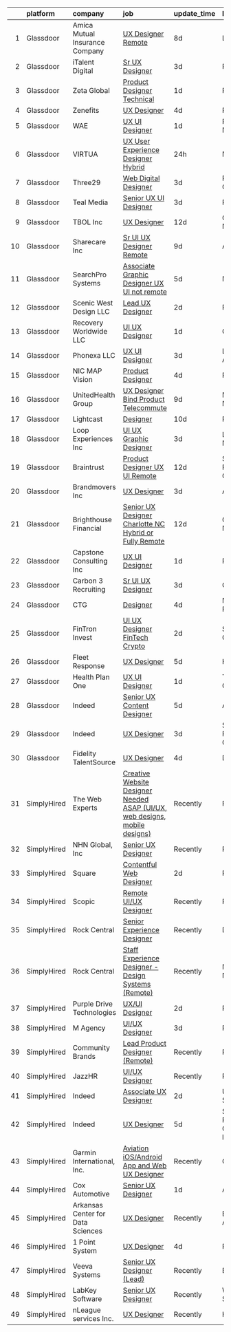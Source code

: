 

|    | platform    | company                           | job                                                                                                                                                                                                                                                                                                                                                                                                                                                                                                                                                                                                                                                                                                                                                                                                                                                                                                                                                                                                                                                                                                                                                      | update_time   | location                       |
|---:|:------------|:----------------------------------|:---------------------------------------------------------------------------------------------------------------------------------------------------------------------------------------------------------------------------------------------------------------------------------------------------------------------------------------------------------------------------------------------------------------------------------------------------------------------------------------------------------------------------------------------------------------------------------------------------------------------------------------------------------------------------------------------------------------------------------------------------------------------------------------------------------------------------------------------------------------------------------------------------------------------------------------------------------------------------------------------------------------------------------------------------------------------------------------------------------------------------------------------------------|:--------------|:-------------------------------|
|  1 | Glassdoor   | Amica Mutual Insurance Company    | [UX Designer   Remote](https://www.glassdoor.com/partner/jobListing.htm?pos=116&ao=1110586&s=58&guid=00000182530632aba102580136f4c9e8&src=GD_JOB_AD&t=SR&vt=w&cs=1_c0f35145&cb=1659250291864&jobListingId=1008023152099&cpc=44CD5376B8534B8F&jrtk=3-0-1g99gccmbk62l801-1g99gccmsi6j9800-45ca01829f84c6f7--6NYlbfkN0DHNsmo6-l5VPEcn0_qUKkjeVx5zfr-x0vwZbi1T4ZBycdf6Jx9Tpj7qckzafRgtcLXdLnxyfmGRzNwjI9YJwsqadLqFdxv6lRP2OBL1QWsxcqwrNLEH9JQf1guwoWx9Co_zfsFmHLjE5O-086nq_43Im-bxeZhuLy022DRje_OCdrWmKee86TwLqaWFPpNcYouGFXGAtz2XJ4TnJhhg6eSO5Rml77PE4l0eZoxwsFM_k47B1_A_8sNdNCYwxlbqBbRZTMUbKVypRxb6ytXHLWO_y4KAO4rh91k0XlpnFVYVCpP5KrtwWUGOWaBkXUvZv1kIxHUeXLbBC5zfqcyPpADL9G2D4TD3Pzk50-RF0R0hwDgX5kuNXlq8Lnsue8EOIz-OEbVihBFJNRTUq-NEkt-eboehrj9js-IA_Ng0UNtw6Z7TY1W3RpOH75xSsJwlNI1OMLe7zbuUcoD8HXy7YsfWjSrvJ7W0ozPZzRqtG_uqezZ5_62SB5x740UWUz_sI1CYlIny1Bc2KaUJMfKN-cy4PO7fB7TaUcqnGJ7ay10s6NuFeSyIU_VkqdY396b7OEvOZJzq3LMHt6LEjVGC7Evy1thmHxaPOLJeuWTCL1bCdirZbbChiqYeuzJQNE0R7vBaIuczNgfGj8nPlWTnZ0jyy5FnIsKZQXX1MZFUq5amD8APdSMWv7t3lZ8asgS0XeueYBkxqRdjR9BQOuZZNLDLkSVKqo1y8qaOj7fXeTZ02zvT7KZIVj-xQsc6biZKMxkVk0n5ZmKFxBxEKIUFS-SC_3x4PVAt7M%3D) | 8d            | Lincoln, RI                    |
|  2 | Glassdoor   | iTalent Digital                   | [Sr  UX Designer](https://www.glassdoor.com/partner/jobListing.htm?pos=126&ao=1110586&s=58&guid=00000182530632aba102580136f4c9e8&src=GD_JOB_AD&t=SR&vt=w&ea=1&cs=1_a664a324&cb=1659250291866&jobListingId=1008033308291&cpc=C4A69CCDBB3B9599&jrtk=3-0-1g99gccmbk62l801-1g99gccmsi6j9800-636ba47d1905195e--6NYlbfkN0CeDSXwB7gU9Sbvj438_nxc8XYZ-GVbghdxoISwKgEPtArCJfTpwTaBrulYoaOhMc-7HhQPIwdkortNFVZa3Ak3WIUFU9uu2L7F6Edwwm1fx35GDgxQ0bBVEXUOti7xzOHf2wm8puwI-KlrsAg8g3DxkGu7eWtxJCgqibXpNe948IqLzk5XmeQzAqbeMFDnWfN5Xo3cOG52huWJUIzs1LXFAnddsLQZ-OJcu7jUd1M6IgZYnXe4zQaMRibMlAn8jr_JE1KjROTUTjtDLWraA__4OdxD0Pv3BmGfBIPg8bskDprhfrViPIgfY5yHJibUUqzZOre4MmQHr1K62UzxPbh9QHj6lDmaNYNHyRnSqf_dsLm12GInozCI3og-YyUk2-9JmeGe0NsJUulgs64U2qmJdILELGRSOEHjKNiTTVwdyB-CiugO6VHHMmra2-Jh7G9OUiKSbFNgFh9ixOcy3tuZaS-syWy6H8bsA7H1vW5vsA%3D%3D)                                                                                                                                                                                                                                                                                                                   | 3d            | Remote                         |
|  3 | Glassdoor   | Zeta Global                       | [Product Designer  Technical ](https://www.glassdoor.com/partner/jobListing.htm?pos=130&ao=1110586&s=58&guid=00000182530632aba102580136f4c9e8&src=GD_JOB_AD&t=SR&vt=w&ea=1&cs=1_315568ea&cb=1659250291866&jobListingId=1008038044158&cpc=47CFDC01B3F81FAC&jrtk=3-0-1g99gccmbk62l801-1g99gccmsi6j9800-4378a88fe1bb0b34--6NYlbfkN0ChX0hn41rI4BJW2eLG25ekWb2wyoNrLHBUGKKfGS0w54LMCw2D3lfjfq6yfRrNr0jhG-kr9nV58HJxKldvmU_S5ZFgPe5fVtEyt5wfijNijaz7yq9KZZr-mOYuSnSPl7Jn0O5tb6XQILVVgFH34C71OTTwYRlmHLRittQPiDmpq6o6B8VVBywRt36dYQ5sOh3oQh-fYdBCbU8vsZ6l7jDADwi-OCKxHMKZoYCdAy0Udsbsn2qNwmJLcvHrH_NI827-8_FX1_KHXIeim_8EE7uNHA_U-B3JdUbM9ayV3nawBxF9kCl8VGO-ioBMkPkGoCXa-wq6uJgtGfeieloPFrPPWxLCq-XLJEi0JyExSKWj2aur11OU8b0dp5JPVKSQJ0ypYsalDuiT-KbHkxIqfXjjvuJXgvWmRE5ElF5B-68qztYPfPkpj6MBpaMgztudfJ-lljGkSLF8t2_bMqtqClRlh6leghhoyqklhvDcWtR2mGKZhWE7akFWQY4R-7hIzIrHL9ZALJkDxA%3D%3D)                                                                                                                                                                                                                                                                      | 1d            | Remote                         |
|  4 | Glassdoor   | Zenefits                          | [UX Designer](https://www.glassdoor.com/partner/jobListing.htm?pos=101&ao=1110586&s=58&guid=00000182530632aba102580136f4c9e8&src=GD_JOB_AD&t=SR&vt=w&ea=1&cs=1_7d6c897b&cb=1659250291862&jobListingId=1008030476790&cpc=33AFB7EF5A21FBC5&jrtk=3-0-1g99gccmbk62l801-1g99gccmsi6j9800-817899e02a15b526--6NYlbfkN0BP7N8pYsNWMWBMaWl8ZL7hgGB0AUGZOiHnEaoLHNDW9ROvVNa_h-O2VgHJxwiiK0EddK-2tsEn7g2Pl4FJZreyJaNuaWZKfgHyf8kZ17BjZKFvkiG0fHh_zd5iBX4nZP02WwC8DqDKxbPqXVxzLe1nTIUtK1upaDjoVAxCrLTmUJvCJwS70CQooV0a2rn2zlSKC9i_nqhn_IapRtIMPOVbXtA24np3z9PsvpnyvPlQN0Ykx0owYJyr7e9T5EqRsyCPf5Nbkn5y5ON3kgRrXV_cqjoWetnpMSAx3JVu2kcEf6PQmht2LvK1PYgaOcammvgWKsLQizY3bJRj6OYQ6xIEpm5BL0svihvsU8Ui84PNHSNTYSkLRiNQJX74oE4kubSiuCAjRPNi76xDRsDXYpkyEfWDlVyyFHL0m_LYZa2VVp73vc_Lp2Z6-_rsNKcOHRDqqU8JxBRnPH8r0-9-nisFsOJo9YPwzR9gfON-Kg85gCtTnB8stLRIKRKPnU2_cwg%3D)                                                                                                                                                                                                                                                                                                     | 4d            | Remote                         |
|  5 | Glassdoor   | WAE                               | [UX UI Designer](https://www.glassdoor.com/partner/jobListing.htm?pos=108&ao=1110586&s=58&guid=00000182530632aba102580136f4c9e8&src=GD_JOB_AD&t=SR&vt=w&ea=1&cs=1_72022ccb&cb=1659250291863&jobListingId=1008038079595&cpc=5075878B7C32FFAE&jrtk=3-0-1g99gccmbk62l801-1g99gccmsi6j9800-96f810d3dd78a011--6NYlbfkN0Bl9QJxqCZcWcAyXa034HOvbvet4oZucNDN581_ynRfl1w4Z2vSbYLN9J-8UY_LNbg3m-wMLwqRrFpu-w6Fm9bPy0kEXKbXLW2JhRjyeVIahrFNWy0-9x_5p1p1HaKqIlArE7_fjiNvi59wTmWRIQFnQXAdZ0TN2uC0Qo09sXqJsN5MOWqfKoMeCEFkTfsYeyReGOQnIfby6IQ4BPKHU_buobitBd0FQNqf3b6yhGmngf2ttlFU8gloFlpMQNsiJokEi4io5V3JLLeT_XGfFvioQQch8Rbxtkvr1GasCedoUt3mExBT-idIit41UlxLqGJQZs7HHFEXXuHEbKCvQ9qDRSRG-hYHLBnqJo5C-bQNo_7JsPvuAsz9iFegbpsW1ynTqZdTo3z7YCpGiNvySQJnPuPsbb9q8DZBE261qTArh3or-4GkYewb6ylDBudRlupKaKJaM8g8Qadgm40jYYpZdQrWyrVUopDJPROxSeiBqsuuxRNKD5kIuZIRN8sZEFjSqUeP4hqUfVlee6VsBsmH)                                                                                                                                                                                                                                                                                | 1d            | Rochester, NY                  |
|  6 | Glassdoor   | VIRTUA                            | [ UX  User Experience Designer  Hybrid ](https://www.glassdoor.com/partner/jobListing.htm?pos=121&ao=1110586&s=58&guid=00000182530632aba102580136f4c9e8&src=GD_JOB_AD&t=SR&vt=w&cs=1_b75d7975&cb=1659250291864&jobListingId=1008039817394&cpc=26740BCDE5E48596&jrtk=3-0-1g99gccmbk62l801-1g99gccmsi6j9800-3cefe6cae1f40fd6--6NYlbfkN0ATwuSP4isV1tHs9S901hGXD4k7G29IPc78X2pm1qZUlK89irl6-tsBhRIVwyS1y-IFtPcHcBDVW8F5r01Ei2fyHjrZyD_xDdATCg3OKRSZmsfB57fX9dvtf5iOpuZq8N-5noLzMQek3jvOVvowUMvObz3uhufs67PC1c1DcV3LunRMRu9znmA29clQJM4Izmq0Ph3LnOTIN-ZEM9vzma39L6qSIm4w62fXFZD0ucTkar1CQ22c_yhSxIRWRHt9HahtO8UO9AkOFrzJ-eNSP1TtR7utO9m6H7DLjPZ5vJoH17-cyDuBkHKd4Hus7PU7uatCDr3dOgLvmxL0VSoU70jJ_cgyzPmgnQEvHyB_zeFNPmiLwlcvfl3RbL6_T3-7B5H0yzr4wVPC4y8hlZGrcWKwlMrXYpfbYsAEIrtRMrA3tLhbdVgXViIW)                                                                                                                                                                                                                                                                                                                                                             | 24h           | Marlton, NJ                    |
|  7 | Glassdoor   | Three29                           | [Web   Digital Designer](https://www.glassdoor.com/partner/jobListing.htm?pos=120&ao=1110586&s=58&guid=00000182530632aba102580136f4c9e8&src=GD_JOB_AD&t=SR&vt=w&ea=1&cs=1_4d747b58&cb=1659250291865&jobListingId=1008033183226&cpc=036CEF58F9688075&jrtk=3-0-1g99gccmbk62l801-1g99gccmsi6j9800-3471e0fb78ef8fea--6NYlbfkN0BTT1lo8Jwdy_hu5PBsWOg-OgEs4ry3bvHurgSPaoaOHMrQ5kC19dgYOFzcPvQYOKHhp60c6Xch6Gn5kZAuITtITQIiewKyEJTgBxaC2lya7FuisoGkrTfVnRz2GZw7oF528M81WcDSTk1Y7522a9sTlTw_pDm5pQS1FbGfGm2qWUmQCyH2NaVebnnIhkDFCc7gSKTVXooGzHr0LeGmQtE_9wA0vxhO5f9lU_uVV-3usFQ38XRQ9dU5gWur7bF4LNc3wah2SCE7qWLvcmk_igiLckEqM9k1vI8ErdxALlx2jrfp8rwBQdgO0Y7OaptRlI0F4avwOBKgltNzd-jfQ32aj-1DNzQTxo2gx_NKifJJXYRTtGhQJf1yuq_SBNZRYPyt0g5VxvIVC8qmbB0tMP6R0S-i5bL0Zdy-MfI5o_f42QayQVwfHj8Vgxbh1mSu0V6wSC7TEtZmzkmtVtqGWEc1dLJgA-rjrcYEZ7c6PYaRArwoboy1NOroxu-Dlge7S10%3D)                                                                                                                                                                                                                                                                                          | 3d            | Roseville, CA                  |
|  8 | Glassdoor   | Teal Media                        | [Senior UX UI Designer](https://www.glassdoor.com/partner/jobListing.htm?pos=125&ao=1110586&s=58&guid=00000182530632aba102580136f4c9e8&src=GD_JOB_AD&t=SR&vt=w&ea=1&cs=1_a4cf8d13&cb=1659250291865&jobListingId=1008034205239&cpc=5EFBB0462F9C6B7A&jrtk=3-0-1g99gccmbk62l801-1g99gccmsi6j9800-cc4dcccb2709841a--6NYlbfkN0CtoeRtagomAT2JEB0rPmXxWxZuy07FcrbwMayxAi8fiK9G27nXMfnxyjcHhzI-RVvPWWFnszULFj-1xjhhBRaRWZk3pxy9NNprN6Q1ZBShmS4onhZFgXyFWmr5x5vZ5u43-9CCeRy8zEel8bmbuJGlxYxsNYSMA9RkWHsUVXVAYYr9SB71EMnzNZSZ9V0SDU0I0PRL2IRoc6niAZTZduFC2ce0CXb0-uLUADcAASP7Mi2BEugQIwztoppYgD8AMCoQkN4Vp4UIBxEfLFojMXaYJk1KYWnNMd2Bq53kMCe4ipXORspLHiY5ECz5ZnW4yt0bEmPDudD_rTTE2Im_LQOWrpwTecofHpNfkO28N-AZHsOREVyrw_y5zJ9aLgwiKWN0h6kpshyoavB6bma06w_QjGBssw4vlQodT7vIpABxcnCYmOhlhorMnIsgq9qciueLsAMgFyV11YrrZ-PapF4-R3WpteAzgSiAL3-C3tR-bTMNtPZSl1R6siF2gWdukiL4r0LuXA4dRRcP8KjvOTSI)                                                                                                                                                                                                                                                                         | 3d            | Remote                         |
|  9 | Glassdoor   | TBOL Inc                          | [UX Designer](https://www.glassdoor.com/partner/jobListing.htm?pos=113&ao=1110586&s=58&guid=00000182530632aba102580136f4c9e8&src=GD_JOB_AD&t=SR&vt=w&ea=1&cs=1_6105e7e1&cb=1659250291864&jobListingId=1008012394896&cpc=663B5FE45D73772E&jrtk=3-0-1g99gccmbk62l801-1g99gccmsi6j9800-85be3595b44e6236--6NYlbfkN0CNayYzF1mBaI40OgT78t3Q2d9IxlwDzhsYR4HK7epYUQ6uENfBpi37ZBAn8cenkM8i5cycZZ2W6tACPsepIYqvX_rEMhurF5ejkXt6c4FD3LUhu9VIxhtMfishJCwpTKgL6dSZzLiihmx4QfO0mqPZ5NXdg1Co_1n6IWUJ9Rf4G2hm0461Rg__O6BuCFFLnbBgP6OzyaosLhMiwyYXR9fVJgf_RgJD9qAe8S6GVUV3cusJV6v2yC0EkMJ3xwhymsj2gTJo9SNyj5B_Voy7yPOtAMrO-nq3xhbUX7H0R8o837Z7JQKBzduJ3uzVojJNaewXPpWm3ISbbKzx9RKQtDzixSWUfm4c_h1e-V3qzsfSK8Dbuev6O2n6S8M6PXo6i_C7D1YBc3ssDgFC0QVZkxopt_SnBIV2wnOoLPV5Tuv-fAfOSWpgupNGu_dvCjNlFzO-6N-Ixjs3a_G7EMmWCW0WrjGVSH0OeDPifXzhQnYREqvH1jFfn5of)                                                                                                                                                                                                                                                                                                                   | 12d           | Charlotte, NC                  |
| 10 | Glassdoor   | Sharecare Inc                     | [Sr  UI UX Designer   Remote](https://www.glassdoor.com/partner/jobListing.htm?pos=118&ao=1110586&s=58&guid=00000182530632aba102580136f4c9e8&src=GD_JOB_AD&t=SR&vt=w&ea=1&cs=1_095d92a6&cb=1659250291864&jobListingId=1008019944627&cpc=4050D81B60456B41&jrtk=3-0-1g99gccmbk62l801-1g99gccmsi6j9800-9c5f2bb863b20607--6NYlbfkN0CD1hBfWsBw5DM-YDGAaMep4uvZgqlruHo5sjceRFS_Kd4jXnpZREDJtd83C4OGlwRKyrTH7goPOO-O4-xf8fPSkzc9FsGROlbO6-EFoISCtotBulWkyd1gBEvcUVT_1PsGBqNHtr9kFGgx7dz2mAXT0UU1PFyVDP29zL4-m23oXi_DLuAWkUNcBjeQbyrdFD0EO-zEVwlB1qU_RCoyyY0y9FQTqvLhtqwWYO_65JmyvwscjPigla3LN2HdiGn8uvbmNBSkrSqqB-umGNUejmmeJJK2khhrJJOE6pVWZFud07sEWpaLHVfJ6GfZHRaK7iOl1j3Iedhx2Iv2MCC6Sqj6ogKaAsdr2V78YHpn5voLngYPcyNaWZYro2YTCqFl58pWobSNh4f-UithXezsaYRGSHyRYj5YBKiHzzAtFNzSPDv6QYiTOLDJ76KhHLfsGq0ey95_1gFQttagrMPBM9eXq0_LkChayYOzAJ2YsKg7aFXiGrCpHgapZiUC5yqBLzNZbh3NnJBA-C5_pny8tUD6RNqT8Jkp6Bst5BurG86FCZ0_Sl-b8vWwP2EuE_CTfJVwg16pkYW5OE4CAU-61TBPAcp_vqgBpvvkCrmFWBHUumSeXbwQuhQT)                                                                                                                                                                   | 9d            | Atlanta, GA                    |
| 11 | Glassdoor   | SearchPro Systems                 | [Associate Graphic Designer UX   UI  not remote ](https://www.glassdoor.com/partner/jobListing.htm?pos=103&ao=1110586&s=58&guid=00000182530632aba102580136f4c9e8&src=GD_JOB_AD&t=SR&vt=w&ea=1&cs=1_af8ee06f&cb=1659250291862&jobListingId=1008028720009&cpc=07E115E50C044AB0&jrtk=3-0-1g99gccmbk62l801-1g99gccmsi6j9800-94a861cca04ca9d6--6NYlbfkN0BywnJtgUhyVrzYrR77rHNUdIT9u5yxXZbdgWBt5g5sCBSi88cBpHMe14fJxK9MYazYBjrgvfcBlD-oHDBtjJSvrxTKz4447gedthALRir3b8gluGe6vLqdyHcA7c_DKs0c7p7qtPj11iuNKqwMH5Q2N6GsagBD2wt4uaIWo2RCD5YKU8Cox8VFSrLJ7pmpD7cwfOEMjRrcQU7nS_gNCxd7x5-CxaSQoKIv7GK77O-QFodsagM0OLc0gieS7FK6iVvaAQ1VvZu-bm68UqJmkxZbkOqFDiZ2fbm1ZyV2sv60lSB_0fx0hPhXwqstC320EMlLr9NmPQqEr3IAoUDKcF4urh1KgQdkOFMlir3bnTiDXQoulopmyfGQZm7qc315vx0evwaD288OE4uMgRVlHeNigaoaPo5LKT5BxAOLj4F4oOgEqjY7Hbe_Bpv9kNJ2hs10z3bi75wa7-Rc8wwlAFcCbjV63lX12NDrzNphcs1FzHw1rpnVyKW4ar3QxA0MqUT_aMvADr3c7RWqmR_ROhhDjeGkZtZ73PE%3D)                                                                                                                                                                                                                                 | 5d            | Nashua, NH                     |
| 12 | Glassdoor   | Scenic West Design  LLC           | [Lead UX Designer](https://www.glassdoor.com/partner/jobListing.htm?pos=104&ao=1110586&s=58&guid=00000182530632aba102580136f4c9e8&src=GD_JOB_AD&t=SR&vt=w&ea=1&cs=1_e7f44245&cb=1659250291862&jobListingId=1008036877562&cpc=B5F6D74B4EF69A07&jrtk=3-0-1g99gccmbk62l801-1g99gccmsi6j9800-1fc4c6a5eb9924fa--6NYlbfkN0Di20U8kyODQb6-AO2Vji-gz3AZLHnbpBo966FLagvruq3rFILu0QvD_MFJscuONbQc4X14QLn19whElMW3L8BZmA-unlObSF4qF3Wy0uage3Egp6YJkdXUO2pI686IWT7n9qWXh-s71Fh6UmPw82-w4a0qhnUv0sph1qcnfHheovLhdIAyDQFPsVxBegH94-45fT544qDzv6GY4_ar5jrGqdG3QP_MiR7ljalYV0_rFhjCPagMPSoxDL71XW7s44GVksp8LLLum4vq_2Y7iGRnmpQO8sG4vD7pwIgCniJcdxaqDjDGUMFraElKpPgTT8xHXb2pr-Jwt0wq1vSx4kVFzg__NgMIV0O9SLRRKi3SzADW9XnIIXGXX76ZgYDHT2RLyMqNPbxEsrAbxHvv79UaTctmaXf8Fd112-Zgfbf7afs_aOBXqHuPyLE6bM-3AfXF9E3HDbAFsZA7yXd8eIJyShVTXEksbnw%3D)                                                                                                                                                                                                                                                                                                                                | 2d            | Remote                         |
| 13 | Glassdoor   | Recovery Worldwide LLC            | [UI UX Designer](https://www.glassdoor.com/partner/jobListing.htm?pos=119&ao=1110586&s=58&guid=00000182530632aba102580136f4c9e8&src=GD_JOB_AD&t=SR&vt=w&ea=1&cs=1_7fa004dc&cb=1659250291865&jobListingId=1008037728477&cpc=48B9F4758953335C&jrtk=3-0-1g99gccmbk62l801-1g99gccmsi6j9800-40e8ce5f21ba8ce8--6NYlbfkN0BDkNuU8b5rlCxw4SRitkilEkBrYaZkLJqE-OhKI3UllqNI1NX18fok1ht08sqPq6gvCe2d8zlv71gBzCtOYbMnSlENChAe9laMndFbdH5cJhcRM83noL6ZuUYZ84d-DTjUycDwV04K7C4Vcd4cGWOzw1MBStsz_8OutOI91ee46_DXMMzOhALThaZPdiUDlXgFFEiHRe1YTpJVDANEkI9e4pjyvVMal7TdvJdFEQcOgiuzDwocq6zHCCPoRcGudkF4ywNMjXSuM0UZRMjXKc1j4ZkIpUXapJg3Mk9BWBT5SW7pwCv9IvSBJh3weLuU7bBHt4L3Mnga2D7f9LJUWAihgDIC3IpYTil-brVpmQB_dHT58qUmYhXqJ0IKcLoHP53yOeY2Zut4yIJvIWgpS0izOonSWLoRwIZ765WEnBwgnirgRUb9UIq2BAekN66bm9ZTPZi7UpJLix3UxGcC-xeilFlzMTEkhqZXQ0V3lvg6qpluFKxFXJHl)                                                                                                                                                                                                                                                                                                                | 1d            | Orlando, FL                    |
| 14 | Glassdoor   | Phonexa  LLC                      | [UX UI Designer](https://www.glassdoor.com/partner/jobListing.htm?pos=124&ao=1110586&s=58&guid=00000182530632aba102580136f4c9e8&src=GD_JOB_AD&t=SR&vt=w&ea=1&cs=1_0e99c20c&cb=1659250291865&jobListingId=1008033061517&cpc=8795CF9063CD573D&jrtk=3-0-1g99gccmbk62l801-1g99gccmsi6j9800-7f9ed13c890fbb94--6NYlbfkN0AMLn6zu5ORAjXLz7kGUhjB6HayqlOajU_kbA5Z-CMCwi2WsBbU8Pi9OrRlcF-PW2zA0um912iEdUJduQY3Z4u-DsEmKbaaZjmhWEuk-eyRwk4MSoBSwSkg7B1_d1sxW7wKaxhXfswLjBZyqKJAktFBBBh2fN9MrF30tOxm8X0apya9rvhNZ92-xWV7NVkvg0RmM4b7ennB10swQPvWM9Rxi0zJ_0jYpNfMlJZCtzDGU03FqzfZG2f3agLDJc5udgfPaNRC-x5KV2QxpJJnXpJC2TRkIp-hxW4u6EJDcoB-8nXVD0QQhZEACn3OR2jNCWqLp-NRf55M134A4mWG4ceTOrejln5hsFVEYGJtSWRXShN05l9DEFZ1AfFpb0YrBpkldm-rrhMmRDTLKu2yBYJqp50Voe2oXGAJmV8NyPW0NIqjBHAtZTLXPvLZJ--QWt1qt3Z9HMiI5jKoeWNeXfkc5e7be_tq1FBIuvYlJdpFYA%3D%3D)                                                                                                                                                                                                                                                                                                                    | 3d            | Los Angeles, CA                |
| 15 | Glassdoor   | NIC MAP Vision                    | [Product Designer](https://www.glassdoor.com/partner/jobListing.htm?pos=117&ao=1110586&s=58&guid=00000182530632aba102580136f4c9e8&src=GD_JOB_AD&t=SR&vt=w&cs=1_773ac3f2&cb=1659250291864&jobListingId=1008030867814&cpc=155EB9D5185558AF&jrtk=3-0-1g99gccmbk62l801-1g99gccmsi6j9800-60d9eec4c2205df8--6NYlbfkN0AtsoojotSgbIPhmq4zAQgMxAsohilgvjj0WpDAr-D6-AN6xsHP4aec7gX_7i4O97P3euTb_mLS8EUjoViJCSDtRmeG4FYVXE0XYZobGSwhO6ncyfoaangJZqhXvNaJS6aC5NqmmPwJE0D8kR8HMLaUlxRM5YxzX2UJqgW3lwv5sCS5HadJjfdx63sk4VwrECSPi3MldrPIb6Hxrw-gpujUJPg-kbYqyktcEFGLFDiKsXrmJKj4R49N0lvjvA2qJSj1jnYAoGBUlTxILe99o2PvLZkbFftS-h5Rl0KsA-lfl3uzioGlGAUWLiZHUmJK2ig-RCmQave4H2MrqyrMrGy7Qdj0DTPGqG9lrpe1d5SHEcyTX2jAhnDBHGuqjX3fbrGyNp0w8xLTTvXz7aSEZlP3SCzs1s5MyHZnxFDFgCDh2s9jt0DFQSL2WCD8j2xlNGEKsYfDx5BBUXLhoWm-3Pq1DYLvjq2HSrqVa_6D2AxBPIOwkSPYr2OBeVaXvIW0gPOfO0tLeOJ-hjvjo2O1ijKN_CrIMIf1hCOSACSmnyoI1A%3D%3D)                                                                                                                                                                                                                                                       | 4d            | Remote                         |
| 16 | Glassdoor   | UnitedHealth Group                | [UX Designer  Bind Product   Telecommute](https://www.glassdoor.com/partner/jobListing.htm?pos=129&ao=1110586&s=58&guid=00000182530632aba102580136f4c9e8&src=GD_JOB_AD&t=SR&vt=w&cs=1_45e57d93&cb=1659250291866&jobListingId=1008021232645&cpc=C4A69CCDBB3B9599&jrtk=3-0-1g99gccmbk62l801-1g99gccmsi6j9800-fdf25d8d2eca0370--6NYlbfkN0C8O9VKdOj_1Zh75e9_CvYhSsWVxS1Pvi5WUWhsf4w7FOycHcR50Ta-CQORLM6vDVdMjzLPU_oEGvvYritOmi1KhqDVEcrg4KgSZ6QOxVH1A7UGM4Th9OnN0I-jMBoVzcfcsqw754GtuSwNDZOWU_jpkRhvoZCCOA1kSW1s_VFdt2-4uSJMHaCDM5OxRukm74iC5gKdeG8GjXIJJ308Cpy9nversZJG5BRmpdi2yYJVBwL2Cb1rG89VvEf0aFw5si-EqIoZZi4Sn0JmOA8h92mx55jLRMwsBtoq54VouoDQY6Qe-UM43s2xOe-rgxLQCAGnhjg3tVFC9YJfxD88lPg8UvZI1gkubSCBA8j309KOh5oO2aESOHFP8yiwsV5K9JUR-ProFrIvkRQd1Wvoym8U22IPhFW-Cv2AAtqf6T71fw%3D%3D)                                                                                                                                                                                                                                                                                                                                                                | 9d            | Minneapolis, MN                |
| 17 | Glassdoor   | Lightcast                         | [Designer](https://www.glassdoor.com/partner/jobListing.htm?pos=107&ao=1110586&s=58&guid=00000182530632aba102580136f4c9e8&src=GD_JOB_AD&t=SR&vt=w&cs=1_8785765c&cb=1659250291863&jobListingId=1008017615295&cpc=E04C949A9101C6A2&jrtk=3-0-1g99gccmbk62l801-1g99gccmsi6j9800-d74957f2375d8404--6NYlbfkN0DkKenFyqqc7-LGUI0LefNLKAb03uBDxdXH4Qh2AKToKeJUBhpws2HOj-j9Dn5Ir7g1xNZB8QiPmObLm9Je8u_cWzDxcpIfu7ZFJlWZfPLDxhCLowuG21QwQ7UodzQf7-26iKizCkFjp47SBwE4fi-GaniC0nlfUiF9v-kfuzkJKk5XSv8lflMJDW4uaywBvOhMQRJvtTOhJEPKPR1M6lP0E_6oO0rjYX7fLpkuUWW9ayW4YmE7JC9tb4kwA4OUJLVXBSfFT5-UNiK-aD-0dtASV2oH7brsLiNtVD5nR6U5XkgqVEgXHrjIT_ZvsPc3RIdHU4xv81Ck2P22x8C7H_X6jNu4zGcpXsV30WVSE-2_NvwwA2ANtprnAy2tgmMiBlAvB6FLtL1xj7skFNJIrpKMRXepanmy383PaVTMB0YGbuddV9vEZtXXMRUk0iwOK0JFfE3ystZD3S6Is3yVeipHTe7p7rka6ENaWvEt0fbCD9EgjzxjDJpcOHah59tMXAF7P7JP8NPacjHXVAt3QAIM)                                                                                                                                                                                                                                                                                           | 10d           | Remote                         |
| 18 | Glassdoor   | Loop Experiences  Inc             | [UI UX Graphic Designer](https://www.glassdoor.com/partner/jobListing.htm?pos=115&ao=1110586&s=58&guid=00000182530632aba102580136f4c9e8&src=GD_JOB_AD&t=SR&vt=w&ea=1&cs=1_419157d2&cb=1659250291864&jobListingId=1008033173709&cpc=2187E14FC6F1B769&jrtk=3-0-1g99gccmbk62l801-1g99gccmsi6j9800-25fa6272e3e2065b--6NYlbfkN0Da09pRHhP-IBcL4Blkn8Wer1EyziNefckN5gi0EMJR5BZi3I2QCxz5FZEHZYBbKwLbrTG0AQHFsTjGIPhDUYFmM27wUE4L54_mYTlwZMbYKKITpFLP8xQD5GFCI2PLgeoQsIju6zabCUk79bq9w6Ui5Pq_rHsLL-yhJAVBqblzbB2icTPeafGAzW65046pzQmlXACGyNBvSwJdeaSvBZKfE9VZs4UE-pCUWYYeaWkE56MqeM_Mtluin6Nv541j-CQy1zH2CQ1tiZ12KNFvV9TbnUcHgUg6h7ZCegrHQe2HAZV6dk-JRu0__XCWCZO0iUIwzPFyTgdWyUKLUnOdfZ9rcgq2jOzSQRveefzMVBE02sGMdmrnLNy88xBeUQNsRgG_L2Dp18lupg_kVi5dFGeaCDBTF4H9VSoXugV5x2eTau1c4fga7qMmbL8VlJD-yiInBl5TbYN30BjWBu1og-jtpr2rlLp-YUng3ndupX7FaPUpNSo-bsx3XdD-HX6Pssk%3D)                                                                                                                                                                                                                                                                                          | 3d            | Las Vegas, NV                  |
| 19 | Glassdoor   | Braintrust                        | [Product Designer  UX UI   Remote ](https://www.glassdoor.com/partner/jobListing.htm?pos=128&ao=1110586&s=58&guid=00000182530632aba102580136f4c9e8&src=GD_JOB_AD&t=SR&vt=w&ea=1&cs=1_2a049233&cb=1659250291866&jobListingId=1008012501062&cpc=F41FEAB56D215062&jrtk=3-0-1g99gccmbk62l801-1g99gccmsi6j9800-edf1bf2d8edecc9d--6NYlbfkN0AL3dVr72y2kzw2kaN2Ho5i09lACUMjYeOySpm2U6KfangpSdCj5igvSL6GVg8exZPmT5nPvYI3ZzJniYou6XwlaqwTwKL2c6GCfQcIUdVJQrX9eY-G7iIWEbnt_n2jTWvdh543qbjtqszVtdj2XPvz4bC64tw-6uNIZ6T4bp2ZaUUg1QX9ujSP640hKJAlGwsw3NHq7sXEq8iLGZ7cuZp8cqcXst0UL0NtIPv5v4h4xXr3UAnZJwpQo2rClqjTxA4T6nA51dZlU-CfC0IYWS3fENIrZdK0BTVWIw7Vue3kzcMD0boU09LICWFzTDVXSoowjM5QhDLwnGsg3HkZ2RF2epPFVwYgtxHdDYl77MR_G_mXztbANWgb26HjZ2YlRvg4t5uSPGR7SFLN08s2wSINUxz2U-5UnWuy49i7Ukj1luPw-xX3-jKB8PNLSzSL354tSFwDPfEtT8XbSiY0RaTJkrOF60jLwh0dwg39c4QmgiQO6bNmyO67HyWhnisqE-czGKMAlqZkb1yk1DCvr3UUNlNMW3piC2hbRFjAsQ1fHxH8fg6sYtZUVmuByin6IAzHDq9fPJPwM5MCluYYHPG38KhGIpVh26H1_WSpwVDIzTUzCRcJArB4EMdJVWWbdV08VcEQP-LiqF6w6l7jbOxEpAy0wtkF0ZyG_nZpkREUs5ekmRL7GPfco1-mFQzdYjJzSDRnH-i04XT636BkKjJN6sHEQhYtAFSRpXjSwZ2bFirT4RnJIXxE)                             | 12d           | San Francisco, CA              |
| 20 | Glassdoor   | Brandmovers  Inc                  | [UX Designer](https://www.glassdoor.com/partner/jobListing.htm?pos=110&ao=1110586&s=58&guid=00000182530632aba102580136f4c9e8&src=GD_JOB_AD&t=SR&vt=w&ea=1&cs=1_94d78fd4&cb=1659250291863&jobListingId=1008033446573&cpc=9C938E8DE9AD6C02&jrtk=3-0-1g99gccmbk62l801-1g99gccmsi6j9800-ed20ff9d81bbc4c7--6NYlbfkN0D37zOfSgtuycLoxhGXilnIHjvkmq-ZQoU3rvxEiZnDvYBzRpw4cg0gVDE9-pIHwin9c8x_Ac7__ziUfNQ3yeWoKv7Or-fZ-4M-jvop--TN4IbR01t24NWCPNxMCXQh5cjFnRCE_YP8OiHw8VfcunILI_nONd6OZ7iDEawcGODzx_xXwQeFIq7h5LrgAxEgen46AUlizgeAGL1oB9_1yMkZR7Y5C-QXGRjg6pL0g8aR5uVTXSnobW_451yUingbaqV8zDee4nECrG691gz3imjDz7TPjkUrrL4H0Vq06b08kNZj2aZdGVZxeSf1-EHkpuCW8bReEIDpb9duSOlYjRbo6j_brt3wz2V5vPaQWT-Juvzufk2KOk1rogNo3wLOI4y7M3iIZRSa2Ng0whHR4Hs0_Z7KMePq7Gu5gFoeCDYAydsIInotzY7ZIXe-k-l4SWwmdQRppZw445j2nP1jOFKb4LAx6XOI-lQ4O-doPXLBcBrjMUQqK6i7L07YmTgmaOrI4Rtbxp31lA%3D%3D)                                                                                                                                                                                                                                                                                       | 3d            | Atlanta, GA                    |
| 21 | Glassdoor   | Brighthouse Financial             | [Senior UX Designer  Charlotte  NC  Hybrid  or Fully Remote ](https://www.glassdoor.com/partner/jobListing.htm?pos=127&ao=1110586&s=58&guid=00000182530632aba102580136f4c9e8&src=GD_JOB_AD&t=SR&vt=w&cs=1_ba93910e&cb=1659250291865&jobListingId=1008013168560&cpc=BAEB662971763A76&jrtk=3-0-1g99gccmbk62l801-1g99gccmsi6j9800-43b281d35ab3dac2--6NYlbfkN0AGfzYBGDRRWHmduOQTREo-6H2ddrj6WV7cwx-UtgKRHXtWQMq7EmgvtRIAYY1pp26KRLogM9xo76XbreogIdNLgIcguqn5u76-2zSxFg2IHkVTTJ-P6UewuVfpgkriaGwh8a7LatyCGCsH2jefYCq_WF5UAZHTs0JYZI9IyIBXAm9Gwa3BkkTpP5xi4FZK_GA4ATrydPdo_5sx4dMDoscWz14Zx8ZuvI1UnKITYXQMEvWUXSBalF6clR2L0tOMHQS8sNelKoBnJj59KnuVOHv7MPm0dyMMv8Et0jjWGUKSrbCED9LEeHNFWuJDonHuS694HIx02L1TrLHQ7J1MFbteP0KpYtXkltakQww0NTQixUX8cTxXq0i9DXv6a9e6-XXrIn9Yuxw6iZK45CauyOvHMrV0d1atO73P0JGKcVH7A2ckqmm03iXDTJBt1yZ9X9bXrmoqPII7MopIRqXZs8QRIz-3z_l9ixPQK38p93puH0U4TKdTGoea)                                                                                                                                                                                                                                                                        | 12d           | Charlotte, NC                  |
| 22 | Glassdoor   | Capstone Consulting Inc           | [UX UI Designer](https://www.glassdoor.com/partner/jobListing.htm?pos=111&ao=1110586&s=58&guid=00000182530632aba102580136f4c9e8&src=GD_JOB_AD&t=SR&vt=w&ea=1&cs=1_b5729341&cb=1659250291864&jobListingId=1008038023907&cpc=59DF70BB7E75A6DF&jrtk=3-0-1g99gccmbk62l801-1g99gccmsi6j9800-af061ea4a5cfc7b6--6NYlbfkN0B96V2X-ktcizmBETSpagECMuEmqz18d3bUfhM7kAXLffEXIEXFlRommVREmklqT0anZiBABEpXDNg3k9unyGK1ffV2YTkEWnCH4PrhuVsEdUG8WAGdHXvJhRiTukQ_sg1Aq7yQttyJVRn-YytSIbCZv_8IzO-XH5oy1KXeU3pHyBx37dGttXdNWWx-fQNHXJ8yfoulTOhigUFTfE4ajAIxlHmm88Jq3h0BL-viO9IGKTC7QcKGRmIC2uPMXMIosEkW3RizaK0W3pMiqM3ny8H9FoZjvmhwGJity2Uaai-fk8-c_eT2puSC4JNJLQv19tphi2MwmYpVwYXunRLI59mlSZJOELIe-Q98HapNU2LMWql0C55ROUTXfG8Lm_2Y0ZAAMbhIpOpaAKteLXRPwL6r_MgGpjT2e33vpDCGPbS0rtt81XzlVCsZGw0mX3pS2FkpYJrPWWUKKnErVB4AjiEE9B4SXc695D-Peea4yyZGA47u28t0zz8tsM6QzPSUrPBE4NxBpWGxiA%3D%3D)                                                                                                                                                                                                                                                                                    | 1d            | Remote                         |
| 23 | Glassdoor   | Carbon 3 Recruiting               | [Sr  UI UX Designer](https://www.glassdoor.com/partner/jobListing.htm?pos=122&ao=1110586&s=58&guid=00000182530632aba102580136f4c9e8&src=GD_JOB_AD&t=SR&vt=w&ea=1&cs=1_50825831&cb=1659250291865&jobListingId=1008033075851&cpc=87A0A889578C8297&jrtk=3-0-1g99gccmbk62l801-1g99gccmsi6j9800-c57cc3d807a74109--6NYlbfkN0DMcPIWrWxaHpMh6btn2g3tH2y5Smbwp-unFjwOaThoGmVn5eMBxgiU0rHfzyapTUbRdvasYaLJEeuZ4kw2rziYJf2OvpWNaX9mb-8dmyLFE8HsPyCbI_NsSv5W7snOoAD9QZOL7m0bPVvafviVpDa-K7JqXRe4ld_I5cAwWaZinWGt6-owN8VSDuiqENPZuHf4vjwV-PK3UETUFIS9hQ7s7TOuWefFmiVnRmUG9GOqYflgBWti7jVaGgTAO6FqKUUa8PwX9uRmbn9HAFI1jiqQh0imSpJhINVvrltDQRLpv2cOliXyjmOWsTtdwHxwFIVZn2-YUDs-l6Mcv7unr-8iaBtCWJDnPe-R3Zly5YFQtHoUsU04ooxLWMbi4fhjjEKRSS8r-TqeDH7Oxk8dM79tAhoOB1HbzE_QrST3AeJOsOy0Nz-hzTJNuF61599IlI46Wv81iyPQgCaIFBlLx0k5SxlxiBSbKw-5dSzAyYq8_rU5oenuvdbnNr3B6CoThsc%3D)                                                                                                                                                                                                                                                                                              | 3d            | Chicago, IL                    |
| 24 | Glassdoor   | CTG                               | [Designer](https://www.glassdoor.com/partner/jobListing.htm?pos=109&ao=1110586&s=58&guid=00000182530632aba102580136f4c9e8&src=GD_JOB_AD&t=SR&vt=w&ea=1&cs=1_4368f212&cb=1659250291863&jobListingId=1008030950197&cpc=1EC006BEB16B588D&jrtk=3-0-1g99gccmbk62l801-1g99gccmsi6j9800-7979d77eb6aa52c2--6NYlbfkN0BUuw7dcSK2qrMgpRGDt7rEWDvwL-yoXP8zyKxLIZmMoyTq3OCBl9kWdyAcnhTQbuvyFIQecRzM2m4MxDS4qptDLl-zkm0hNh2g7JZ2dp_eHQt6Iz5lDoVPoD8c901qvvnkK2vuOXfHWd9H5w8B9Umb6VmCjpO7l5SyYiovDy77KSHn5aDMlIVPOfZpyNFEOORGiRvsLv2oXFYgathj2PtoQC7A-8JzzRJO96-_5yHV4BAvA63iltJA9eAwvZO2iKV4i1qDQCiIN-cRKMhGFoRE97PAXgSyJmZNE4OucjNsKB1_cPAqqVWuYhM5gxVXpB59qa0vzWPB7gwwOcxSAANwM-vQf8jSJnuNcK4Kw9MNR9BQAI5KOzrzM2v0_kGAh4pkyrpkUT69Q6IXRZoRlE7J2uGIDaRKAtdjkoBjo1bD0sQ10HNAtkv2MugYoyEAHi6RkZB8uNrnMgo3zolY8xyRjkIPSPeYzSnVXRqrqlEaiJBSnNWJWwU-XEvHADRPywk%3D)                                                                                                                                                                                                                                                                                                        | 4d            | Melbourne, FL                  |
| 25 | Glassdoor   | FinTron Invest                    | [UI UX Designer  FinTech   Crypto ](https://www.glassdoor.com/partner/jobListing.htm?pos=105&ao=1110586&s=58&guid=00000182530632aba102580136f4c9e8&src=GD_JOB_AD&t=SR&vt=w&ea=1&cs=1_ecf2ded0&cb=1659250291863&jobListingId=1008035397123&cpc=3028881457C6165E&jrtk=3-0-1g99gccmbk62l801-1g99gccmsi6j9800-6802b5d64e525bbc--6NYlbfkN0AhqkIh6wdXYxVM14U6ARyGXxwtN_cJbuE1cVSFmw39Be1n4tEVjKCkfeX9TIYgF7NUesEQoZFKEHbKJbX5PPhN0U0vrWJNIcN3WgCtLbEuca-08Ds0BVm21lJaJFa8tjb7lMFUIc5mT9z71C_5BAJw8ZeLbrN1J3O7SVMXKZoeuFL-Zo-nMtFad96BR6xjqIlOHilrVp3WWrlnuDZRUOvjVkp6qqlm9T4nAfvDQ7qolESzX7HClsmzKhfKonNIRCd51uCPo8Rhv5OID73rRQkqu_3nnKmTtwm9oGxtzuo9eExhg69wVvIIJ8MNErHrj_ynzRU-B0avfMi2qDKJAIAW9MS7jx4nTME-CbdTf2_vuNeEv6iAaDCS6Mu28cVlFhl3Nlp39kYYzKrt6QK2fC963bPtgxdqOOBYeHhJwSeEX2VW29Hnr0nbcPprAy_0xeYVNTxVYOo9NIhLIUSrtheYeMcL1Fm-P0xwNjTUSp2DRoPp0AlOdKpx000Nm-Y-EoPj9rCUcnOBfQ%3D%3D)                                                                                                                                                                                                                                                                 | 2d            | Stamford, CT                   |
| 26 | Glassdoor   | Fleet Response                    | [UX Designer](https://www.glassdoor.com/partner/jobListing.htm?pos=102&ao=1110586&s=58&guid=00000182530632aba102580136f4c9e8&src=GD_JOB_AD&t=SR&vt=w&ea=1&cs=1_06855a86&cb=1659250291862&jobListingId=1008028442161&cpc=3999BE48C643E528&jrtk=3-0-1g99gccmbk62l801-1g99gccmsi6j9800-a9cce15c61130f77--6NYlbfkN0DTYcoXKBwXEWD4tldQmvkA-8VGBAvb8j66DPAnuLhyRq1AN2igVb7-UGa6pC3I8isQKjVf1FWh2pvNuaKwXM1mtDuVCXJpJEBGz47PJb2kRvP2S1tUiGE4Ii1OH2BwKFhxpL-Vk6jkMeULGaMwoJM4dB-N86t1PDmKAAT7IZ3T8mgTwDAyPbCbtbPlysRehQOGTX8VGBkAg2XDJZyVR2sMgUY0yAUkFxFJRkYtlPNN9BXC7rdxSMyd8uxxExYq6DJDV4uydSZOQm1N1dYE_3qhXV5DMA-VzAdw7aLHx7B-w9OsoCBRHfngz_Y3VdV_GTOPuW20SKaKOPtiINWS0FtKqsLjhKleeKGkZkaUJLLVSOHXKJ0fa5F_G04t0IwUTjZbDKMni1YJ6NZpINThr2l1YpB9LGVi8dLcAv4Ckyz9a2SRp_ju_gGjD8z_3M2pi6Z5DcenFdwp4Ro6Ty-sZnAyCIHmDxSZ7jZunbqVKZCBqJouAGg6-4zbZMePXmVhazIFojm8IGs064stcXvgeum8beh52tMHY47t5Ag3QHgVUwDMgfT0yCTQKfY57E0vXsZDd0L3PvgQrUDyhv84v9s9xE509oPL99yaImAGe5pgwo6whQa1PMM2LzwXmAL9r6pPs8Thzv6sJem9QJc2k-ecdpvunseHnod3ndGgMjxmGfqahAutXns-bcDByI3fhjPWnpmQZ1Pz9oS3veu-XuCRHU8ZuwyMK_OC045p2BgGYubUjcXXatdxDMGrDRLbGhFIJsx_7Yuq5Q%3D%3D)                       | 5d            | Hudson, OH                     |
| 27 | Glassdoor   | Health Plan One                   | [UX UI Designer](https://www.glassdoor.com/partner/jobListing.htm?pos=106&ao=1110586&s=58&guid=00000182530632aba102580136f4c9e8&src=GD_JOB_AD&t=SR&vt=w&ea=1&cs=1_9e6ee8b5&cb=1659250291863&jobListingId=1008038251495&cpc=E1C07D31E98CBB16&jrtk=3-0-1g99gccmbk62l801-1g99gccmsi6j9800-e85220de8590a897--6NYlbfkN0DdmIJs9WQFHyzlG5R82yDTpUAXZOr5MnAL0jkJ-sHSLr8m6fuu8cscUbqKtzEWW4BFh69oLyh0JgmhlxsF5MPzCG1eVk0KgWDbjdTwrqLe_KJ95VeXMjX2rCC20r0q9eyG73Qw_NzsfAfwM0OVoTqinJBmJYuFOoCbWqWme03J3ih-eMWLSQ0yFgDgVz0GkzngDqWJc3dduxGioWeDJejQW-wlnWwbwGDfKycaU2e5kpkzRJS0Q69XjQKgAmAQBVrDwT-nq34KCYxeFH5_frzVp17dyifAlc-dVZTTqnCryEcac5aRtXdT4zqMxDbsZeQsDb_9mCcqU0thg89q43HaVgZPy5cWUudZFjbMwwt-NVsKtH7btWBjDXLBV8Dp7d0ujw0iZvzY3DO1MLKESor7Pb0s8XH_aA8LAqgsBeAlz96fTLFraHyTnpZiBz_IZUtT4pCO9XWwixnP-fk6mQeQcQS74Y0GMIH1dVdFhlU7tC3soOp_Qv4m4zzV5YZuvEk%3D)                                                                                                                                                                                                                                                                                                  | 1d            | Trumbull, CT                   |
| 28 | Glassdoor   | Indeed                            | [Senior UX Content Designer](https://www.glassdoor.com/partner/jobListing.htm?pos=123&ao=1110586&s=58&guid=00000182530632aba102580136f4c9e8&src=GD_JOB_AD&t=SR&vt=w&cs=1_97c8713d&cb=1659250291865&jobListingId=1008028039664&cpc=56C4EA4A1A191A49&jrtk=3-0-1g99gccmbk62l801-1g99gccmsi6j9800-7028efc815fad8c3--6NYlbfkN0CiRNM7CVr8YueLFKlzwbFWI0o7IjV438l4sVrvKZ0flpURU_mqoI8EbsK64YRr3ODU5kkO1EWOotNOVNMSDeLOdWbDxAkL_BSGg-92jO4RUCejUYN6JLN0H1UmXI6jCONSr7jZB1ctDKTPkFhe9Wfl54Xxcx-fKtBLqR19BYglf-_Jhf_pSFR2sK3o9fcyK_Xp9X3Vjev8psIp-DDHp_U61Qxo0L-6YSq_WHqIpYGYA-a1hc1AcBj_F2rrLBp29prkzL-NOERdk7sEnoXHzsTr2kGLpkzbejTISU3cqF27MmvdnW2cZvSCBD5hrCF8uC51Vj5MHoCf78VL433aba2C81YIZXbyh00odt2y7z4po_cG5UTtisDG2ioio63Y-fRb_yFsIigdl1MlOb9qnieBDSv-50OyoGfxnniH5PQ4clJHpTAOjH2m4reR1cVuqnp-_vo1e59SG2duTV61V3DcWALGyZdZsx9n_2r6JAwPzZhQswyfkNLi-Tbq0ljWXms%3D)                                                                                                                                                                                                                                                                                           | 5d            | Austin, TX                     |
| 29 | Glassdoor   | Indeed                            | [UX Designer](https://www.glassdoor.com/partner/jobListing.htm?pos=114&ao=1110586&s=58&guid=00000182530632aba102580136f4c9e8&src=GD_JOB_AD&t=SR&vt=w&cs=1_e3739039&cb=1659250291864&jobListingId=1008033235226&cpc=FAE5E775D180B2FB&jrtk=3-0-1g99gccmbk62l801-1g99gccmsi6j9800-b52e910eae13d10b--6NYlbfkN0CiRNM7CVr8YueLFKlzwbFWI0o7IjV438l4sVrvKZ0flpURU_mqoI8EbsK64YRr3OBE7-7hwEAguLrLvnw-28vKQbDSnHVHM5U4kD7I-dXMtyTaKaN8URFo6wc4Up2uGvOMrMTotjsKOI1adJKM5dpNRWCFgMDMWCYJxmohFtW3pJjVKn_D0H9o6WxQzWQrmmbs3aaunUUVDaCxZmYapho_uYC8jyz4VQNifJqoHKCd9_YuBWH1Q_ZmRZ-T8pmUx1XLZ89mDmj4R_UnF3si0vIlyFX-djgkNHImkRL4X32xFFIExmkOywuWqZqgh-taN0YRJBj42cTu66_sUwn9PDqfI3jR9n5yDYScjl3kuirm560Lj2RJ6ztTd-TNs4nkBSTbqEFBznOVnP8psl2R_HQEeyZA5QBrzB6v6Oplt2Z2O4g6FIjtwSx8vB7xNg6tl0-pkiqlvhN3P3XfL3EUxIS3D-kHKwPbeI7UVmUVfvojejMjQNyYCMnRdr2jUbv6bMY3NhVu7DCSPxk0bQUgy4KU)                                                                                                                                                                                                                                                                                        | 3d            | San Francisco, CA              |
| 30 | Glassdoor   | Fidelity TalentSource             | [UX Designer](https://www.glassdoor.com/partner/jobListing.htm?pos=112&ao=1110586&s=58&guid=00000182530632aba102580136f4c9e8&src=GD_JOB_AD&t=SR&vt=w&cs=1_dfe4ead4&cb=1659250291863&jobListingId=1008030047128&cpc=496C5EE6B32F83EE&jrtk=3-0-1g99gccmbk62l801-1g99gccmsi6j9800-ed212279cf58778b--6NYlbfkN0AoYXfdOe7El6-Ykny_IbMrQLc_ftZ75MJybi-dJXWXjsCzoyCJRRBVlF9fO0cfHB-ApDRcSAoOMT-ko8jBoVc51NPocZhMWSPgNLkdSQz80RWO_Z508Ocuhs4yIDx3tszG64YCe6G3sIygdG3BM-L7vF9bvSxK2YiUtvpN9m-xlMbJHYUOkYueWw1aGgVxpgxG0Qm3aYAzC0DaLTIvjg58ww36bcqIs0jQ84kb4EoxtdzFxnDZ_mCP59LEvyrd9ShpdQu7uUiquOfh1ZdWI-UfiAhcWkZq38bwMnXPEPjCndgBWoVPCS829GVl7AYvPhgBXThtrEeC2hiG2Phhdhoxe4ItkDP6MA8eZvwpDaaQXDnhnf6hTYWjDav5eEvsYDtDFAb4_j1p0ufg9lcKHATh43-Gv6hXCd9c2CfJYCoIuWXQ_TUszVn9T7v7k7Y_NOYKXEEmJr3_9XaS1NKQxkVDxEt4G6ko0m15tb0evR8QxM29COGt5uHn)                                                                                                                                                                                                                                                                                                                        | 4d            | Durham, NC                     |
| 31 | SimplyHired | The Web Experts                   | [Creative Website Designer Needed ASAP (UI/UX, web designs, mobile designs)](https://www.simplyhired.com/job/l-egCQiYg6FAtzLn9s0wN-WzeWW5snE-ksAblGGZvNSlnpUcsuhHqA?q=ux+designer)                                                                                                                                                                                                                                                                                                                                                                                                                                                                                                                                                                                                                                                                                                                                                                                                                                                                                                                                                                       | Recently      | Remote                         |
| 32 | SimplyHired | NHN Global, Inc                   | [Senior UX Designer](https://www.simplyhired.com/job/kh0fuZOlfK7wJKty4B8ZW70NirHZRlCiFAtdwdwY6ml002eFcT2lfA?q=ux+designer)                                                                                                                                                                                                                                                                                                                                                                                                                                                                                                                                                                                                                                                                                                                                                                                                                                                                                                                                                                                                                               | Recently      | Remote                         |
| 33 | SimplyHired | Square                            | [Contentful Web Designer](https://www.simplyhired.com/job/TMduDZwwJYeoG19l65lZZEP78rQjGreDFGyx-T5285bO2RD05m5Q3A?q=ux+designer)                                                                                                                                                                                                                                                                                                                                                                                                                                                                                                                                                                                                                                                                                                                                                                                                                                                                                                                                                                                                                          | 2d            | Remote                         |
| 34 | SimplyHired | Scopic                            | [Remote UI/UX Designer](https://www.simplyhired.com/job/sFwaEmBscmlRyRwf3kmh3e3ANR9aDnK3k4DlA8jux4OUPW4QNZYlPQ?q=ux+designer)                                                                                                                                                                                                                                                                                                                                                                                                                                                                                                                                                                                                                                                                                                                                                                                                                                                                                                                                                                                                                            | Recently      | Rutland, MA                    |
| 35 | SimplyHired | Rock Central                      | [Senior Experience Designer](https://www.simplyhired.com/job/614TPN-I6z8RsLQz2ZCzhZREiXQ5ICela2OugNpBIA2Xt9GWnXt6BA?q=ux+designer)                                                                                                                                                                                                                                                                                                                                                                                                                                                                                                                                                                                                                                                                                                                                                                                                                                                                                                                                                                                                                       | Recently      | Detroit, MI                    |
| 36 | SimplyHired | Rock Central                      | [Staff Experience Designer - Design Systems (Remote)](https://www.simplyhired.com/job/wGe6C28J11MkzfioyR_m9oiPg-qKrUibYOhMeZWgwGUY78Qox31bDA?q=ux+designer)                                                                                                                                                                                                                                                                                                                                                                                                                                                                                                                                                                                                                                                                                                                                                                                                                                                                                                                                                                                              | Recently      | New York, NY                   |
| 37 | SimplyHired | Purple Drive Technologies         | [UX/UI Designer](https://www.simplyhired.com/job/KW3leg5WMdaekuWuPzq94htqKHmAwxO_HzoANaC-MIe-WW6U4_8vLg?q=ux+designer)                                                                                                                                                                                                                                                                                                                                                                                                                                                                                                                                                                                                                                                                                                                                                                                                                                                                                                                                                                                                                                   | 2d            | Remote                         |
| 38 | SimplyHired | M Agency                          | [UI/UX Designer](https://www.simplyhired.com/job/2vSgeUREuwL3QV86gBHocx6ZJe196Ii5mrdE8Cp2IAEyOd0_icDfRg?q=ux+designer)                                                                                                                                                                                                                                                                                                                                                                                                                                                                                                                                                                                                                                                                                                                                                                                                                                                                                                                                                                                                                                   | 3d            | Remote                         |
| 39 | SimplyHired | Community Brands                  | [Lead Product Designer (Remote)](https://www.simplyhired.com/job/9eiAZn3dEWJfk-tGmz8jN8A9zgsEC5L7lC4octilkWwbfYEELHQLSQ?q=ux+designer)                                                                                                                                                                                                                                                                                                                                                                                                                                                                                                                                                                                                                                                                                                                                                                                                                                                                                                                                                                                                                   | Recently      | Remote                         |
| 40 | SimplyHired | JazzHR                            | [UI/UX Designer](https://www.simplyhired.com/job/Yex-YG7sq9tWe_fCm2zUaKg6yD-f2KXwXGI-SyCZZsuKoWKWbf6SPA?q=ux+designer)                                                                                                                                                                                                                                                                                                                                                                                                                                                                                                                                                                                                                                                                                                                                                                                                                                                                                                                                                                                                                                   | Recently      | Remote                         |
| 41 | SimplyHired | Indeed                            | [Associate UX Designer](https://www.simplyhired.com/job/P5AD9vuGw41zSv_ddh3a5XkFji2-uSAaskxj0WaXPJ-ajF44vD8jBg?q=ux+designer)                                                                                                                                                                                                                                                                                                                                                                                                                                                                                                                                                                                                                                                                                                                                                                                                                                                                                                                                                                                                                            | 2d            | United States                  |
| 42 | SimplyHired | Indeed                            | [UX Designer](https://www.simplyhired.com/job/C8DG62PC-KVQm_wBaBcWj8xdmTYqqkGvUz5wQWHZTPwdmHif4sH3qQ?q=ux+designer)                                                                                                                                                                                                                                                                                                                                                                                                                                                                                                                                                                                                                                                                                                                                                                                                                                                                                                                                                                                                                                      | 5d            | San Francisco, CA +4 locations |
| 43 | SimplyHired | Garmin International, Inc.        | [Aviation iOS/Android App and Web UX Designer](https://www.simplyhired.com/job/LHjY42tjIFE2VvYlPIGuF2jXvqqpajXmdLSKn9F4RnlayQCV0iQ0mA?q=ux+designer)                                                                                                                                                                                                                                                                                                                                                                                                                                                                                                                                                                                                                                                                                                                                                                                                                                                                                                                                                                                                     | Recently      | Olathe, KS                     |
| 44 | SimplyHired | Cox Automotive                    | [Senior UX Designer](https://www.simplyhired.com/job/LC0opmlFCSa86Fgf2RM85FTy3_AZGC0IK4j2t3zG4OpeH7Ua-6_0_A?q=ux+designer)                                                                                                                                                                                                                                                                                                                                                                                                                                                                                                                                                                                                                                                                                                                                                                                                                                                                                                                                                                                                                               | 1d            | Atlanta, GA                    |
| 45 | SimplyHired | Arkansas Center for Data Sciences | [UX Designer](https://www.simplyhired.com/job/2qNdFUyiCuC4WUTP7omM3jOM8g95Egcedo0Mb7IIDrwYCrd5Yu-H3A?q=ux+designer)                                                                                                                                                                                                                                                                                                                                                                                                                                                                                                                                                                                                                                                                                                                                                                                                                                                                                                                                                                                                                                      | Recently      | Bentonville, AR                |
| 46 | SimplyHired | 1 Point System                    | [UX Designer](https://www.simplyhired.com/job/fNcF0TXsIqfiLyJSTi6QPBlf-O1eEzR4Y3hoAm-7RZMdyfa4Nl7V_g?q=ux+designer)                                                                                                                                                                                                                                                                                                                                                                                                                                                                                                                                                                                                                                                                                                                                                                                                                                                                                                                                                                                                                                      | 4d            | Remote                         |
| 47 | SimplyHired | Veeva Systems                     | [Senior UX Designer (Lead)](https://www.simplyhired.com/job/zotqg0LNyggwCvIVEN0GQD5X9uMwPE4Ruxm9_8sypuf_l-NU82U_IQ?q=ux+designer)                                                                                                                                                                                                                                                                                                                                                                                                                                                                                                                                                                                                                                                                                                                                                                                                                                                                                                                                                                                                                        | Recently      | Boston, MA                     |
| 48 | SimplyHired | LabKey Software                   | [Senior UX Designer](https://www.simplyhired.com/job/1Sb1F07gkcoYvDkxozIfGgYSpFEbxhfg058UdQNPx4izlU_I9m6Wjw?q=ux+designer)                                                                                                                                                                                                                                                                                                                                                                                                                                                                                                                                                                                                                                                                                                                                                                                                                                                                                                                                                                                                                               | Recently      | Washington State               |
| 49 | SimplyHired | nLeague services Inc.             | [UX Designer](https://www.simplyhired.com/job/55xwqgQAhkQ-35ULhlU7PPv5jCrixDqKCA_nyDymOhc70xCrEdkJWA?q=ux+designer)                                                                                                                                                                                                                                                                                                                                                                                                                                                                                                                                                                                                                                                                                                                                                                                                                                                                                                                                                                                                                                      | Recently      | Hartford, CT                   |
